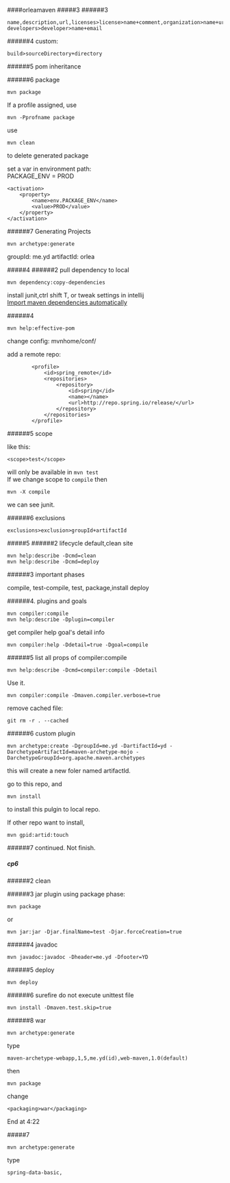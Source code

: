 ####orleamaven
#####3
######3  
```
name,description,url,licenses>license>name+comment,organization>name+url, developers>developer>name+email
```
######4 custom:
```
build>sourceDirectory+directory
```
######5 pom inheritance

######6 package
```
mvn package
```
If a profile assigned, use
```
mvn -Pprofname package
```
use
```
mvn clean
```
to delete generated package  

set a var in environment path:  
PACKAGE_ENV = PROD
```
<activation>
    <property>
        <name>env.PACKAGE_ENV</name>
        <value>PROD</value>
    </property>
</activation>
```
######7 Generating Projects
```
mvn archetype:generate
```
groupId: me.yd
artifactId: orlea


#####4
######2
pull dependency to local
```
mvn dependency:copy-dependencies
```

install junit,ctrl shift T, or tweak settings in intellij  
[Import maven dependencies automatically](http://stackoverflow.com/questions/11454822/import-maven-dependencies-in-intellij-idea)

######4
```
mvn help:effective-pom
```
change config: mvnhome/conf/

add a remote repo:
```
        <profile>
            <id>spring_remote</id>
            <repositories>
                <repository>
                    <id>spring</id>
                    <name></name>
                    <url>http://repo.spring.io/release/</url>
                </repository>
            </repositories>
        </profile>
```

######5 scope

like this:
```
<scope>test</scope>
```
will only be available in ```mvn test```  
If we change scope to `compile` then  
```
mvn -X compile
```
we can see junit.

######6 exclusions
```
exclusions>exclusion>groupId+artifactId
```

#####5
######2 lifecycle
default,clean site
```
mvn help:describe -Dcmd=clean
mvn help:describe -Dcmd=deploy
```
######3 important phases

compile, test-compile, test, package,install deploy

######4. plugins and goals
```
mvn compiler:compile
mvn help:describe -Dplugin=compiler
```

get compiler help goal's detail info
```
mvn compiler:help -Ddetail=true -Dgoal=compile
```

######5
list all props of compiler:compile
```
mvn help:describe -Dcmd=compiler:compile -Ddetail
```
Use it.
```
mvn compiler:compile -Dmaven.compiler.verbose=true
```
remove cached file:
```
git rm -r . --cached
```

######6 custom plugin
```
mvn archetype:create -DgroupId=me.yd -DartifactId=yd -DarchetypeArtifactId=maven-archetype-mojo -DarchetypeGroupId=org.apache.maven.archetypes
```
this will create a new foler named artifactId.

go to this repo, and
```
mvn install
```
to install this pulgin to local repo.  

If other repo want to install, 
```
mvn gpid:artid:touch
```
######7 continued.
Not finish.

##### cp6
######2 clean

######3 jar plugin
using package phase:
```
mvn package
```
or
```
mvn jar:jar -Djar.finalName=test -Djar.forceCreation=true
```

######4 javadoc
```
mvn javadoc:javadoc -Dheader=me.yd -Dfooter=YD
```
######5 deploy
```
mvn deploy
```
######6 surefire
do not execute unittest file
```
mvn install -Dmaven.test.skip=true
```
######8 war
```
mvn archetype:generate
```
type
```
maven-archetype-webapp,1,5,me.yd(id),web-maven,1.0(default)
```
then
```
mvn package
```
change
```
<packaging>war</packaging>
```
End at 4:22

#####7
```
mvn archetype:generate
```
type
```
spring-data-basic,
```
